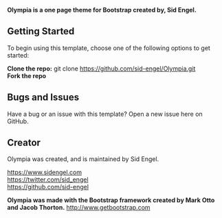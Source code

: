 <b>Olympia is a one page theme for Bootstrap created by, Sid Engel.</b>


<h2>Getting Started</h2>

To begin using this template, choose one of the following options to get started:

<b>Clone the repo:</b> git clone https://github.com/sid-engel/Olympia.git<br>
<b>Fork the repo</b><br>


<h2>Bugs and Issues</h2>

Have a bug or an issue with this template? Open a new issue here on GitHub.


<h2>Creator</h2>

Olympia was created, and is maintained by Sid Engel.

https://www.sidengel.com<br>
https://twitter.com/sid_engel<br>
https://github.com/sid-engel<br>

<b>Olympia was made with the Bootstrap framework created by Mark Otto and Jacob Thorton.</b>
http://www.getbootstrap.com
